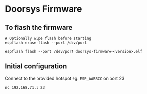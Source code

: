 # Doorsys Firmware

## To flash the firmware

```
# Optionally wipe flash before starting
espflash erase-flash --port /dev/port

espflash flash --port /dev/port doorsys-firmware-<version>.elf
```

## Initial configuration

Connect to the provided hotspot eg. `ESP_AABBCC` on port 23

```
nc 192.168.71.1 23
```
